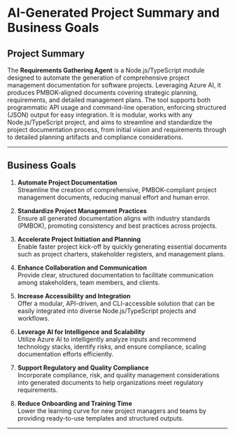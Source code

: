 # AI-Generated Project Summary and Business Goals

## Project Summary

The **Requirements Gathering Agent** is a Node.js/TypeScript module designed to automate the generation of comprehensive project management documentation for software projects. Leveraging Azure AI, it produces PMBOK-aligned documents covering strategic planning, requirements, and detailed management plans. The tool supports both programmatic API usage and command-line operation, enforcing structured (JSON) output for easy integration. It is modular, works with any Node.js/TypeScript project, and aims to streamline and standardize the project documentation process, from initial vision and requirements through to detailed planning artifacts and compliance considerations.

---

## Business Goals

1. **Automate Project Documentation**  
   Streamline the creation of comprehensive, PMBOK-compliant project management documents, reducing manual effort and human error.

2. **Standardize Project Management Practices**  
   Ensure all generated documentation aligns with industry standards (PMBOK), promoting consistency and best practices across projects.

3. **Accelerate Project Initiation and Planning**  
   Enable faster project kick-off by quickly generating essential documents such as project charters, stakeholder registers, and management plans.

4. **Enhance Collaboration and Communication**  
   Provide clear, structured documentation to facilitate communication among stakeholders, team members, and clients.

5. **Increase Accessibility and Integration**  
   Offer a modular, API-driven, and CLI-accessible solution that can be easily integrated into diverse Node.js/TypeScript projects and workflows.

6. **Leverage AI for Intelligence and Scalability**  
   Utilize Azure AI to intelligently analyze inputs and recommend technology stacks, identify risks, and ensure compliance, scaling documentation efforts efficiently.

7. **Support Regulatory and Quality Compliance**  
   Incorporate compliance, risk, and quality management considerations into generated documents to help organizations meet regulatory requirements.

8. **Reduce Onboarding and Training Time**  
   Lower the learning curve for new project managers and teams by providing ready-to-use templates and structured outputs.

---